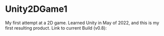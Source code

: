 # Unity2DGame1
My first attempt at a 2D game. Learned Unity in May of 2022, and this is my first resulting product.
Link to current Build (v0.8): 
